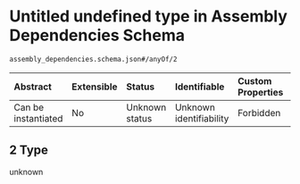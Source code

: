 # Untitled undefined type in Assembly Dependencies Schema

```txt
assembly_dependencies.schema.json#/anyOf/2
```



| Abstract            | Extensible | Status         | Identifiable            | Custom Properties | Additional Properties | Access Restrictions | Defined In                                                                                              |
| :------------------ | :--------- | :------------- | :---------------------- | :---------------- | :-------------------- | :------------------ | :------------------------------------------------------------------------------------------------------ |
| Can be instantiated | No         | Unknown status | Unknown identifiability | Forbidden         | Allowed               | none                | [assembly\_dependencies.schema.json\*](../out/assembly_dependencies.schema.json "open original schema") |

## 2 Type

unknown
